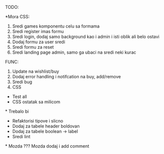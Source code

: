 TODO:

\*Mora
CSS:

1. Sredi games komponentu celu sa formama
2. Sredi register imas formu
3. Sredi login, dodaj samo background kao i admin i isti oblik ali belo ostavi
4. Dodaj formu za user sredi
5. Sredi formu za reset
6. Sredi landing page admin, samo ga ubaci na sredi neki kurac

FUNC:

1. Update na wishlist/buy
2. Dodaj error handling i notifcation na buy, add/remove
3. Sredi bug
4. CSS

- Test all
- CSS ostatak sa milicom

\* Trebalo bi

- Refaktorisi tipove i slicno
- Dodaj za tabele header boldovan
- Dodaj za tabele boolean -> label
- Sredi lint

\* Mozda
??? Mozda dodaj i add comment
